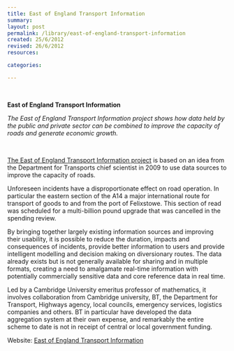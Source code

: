 ```yaml
---
title: East of England Transport Information
summary: 
layout: post
permalink: /library/east-of-england-transport-information
created: 25/6/2012
revised: 26/6/2012
resources:

categories:

---
```


<p>﻿</p>
<p><strong>East of England Transport Information</strong></p>
<p><em>The East of England Transport Information project shows how data held by the public and private sector can be combined to improve the capacity of roads and generate economic growth.</em></p>
<p><em> </em></p>
<p><a href="http://www.damtp.cam.ac.uk/user/pvl/transport_information.pdf" rel="nofollow">The East of England Transport Information project</a> is based on an idea from the Department for Transports chief scientist in 2009 to use data sources to improve the capacity of roads.</p>
<p>Unforeseen incidents have a disproportionate effect on road operation. In particular the eastern section of the A14 a major international route for transport of goods to and from the port of Felixstowe. This section of read was scheduled for a multi-billion pound upgrade that was cancelled in the spending review.</p>
<p>By bringing together largely existing information sources and improving their usability, it is possible to reduce the duration, impacts and consequences of incidents, provide better information to users and provide intelligent modelling and decision making on diversionary routes. The data already exists but is not generally available for sharing and in multiple formats, creating a need to amalgamate real-time information with potentially commercially sensitive data and core reference data in real time.</p>
<p>Led by a Cambridge University emeritus professor of mathematics, it involves collaboration from Cambridge university, BT, the Department for Transport, Highways agency, local councils, emergency services, logistics companies and others. BT in particular have developed the data aggregation system at their own expense, and remarkably the entire scheme to date is not in receipt of central or local government funding.</p>
<p>Website: <a title="East of England Transport Information" href="http://www.damtp.cam.ac.uk/user/pvl/transport_information.pdf" target="_self" rel="nofollow">East of England Transport Information</a></p>
